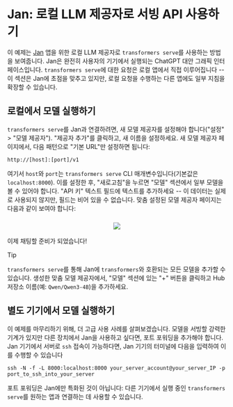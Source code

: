 # Jan: 로컬 LLM 제공자로 서빙 API 사용하기

이 예제는 [Jan](https://jan.ai/) 앱을 위한 로컬 LLM 제공자로 `transformers serve`를 사용하는 방법을 보여줍니다. Jan은 완전히 사용자의 기기에서 실행되는 ChatGPT 대안 그래픽 인터페이스입니다. `transformers serve`에 대한 요청은 로컬 앱에서 직접 이루어집니다 -- 이 섹션은 Jan에 초점을 맞추고 있지만, 로컬 요청을 수행하는 다른 앱에도 일부 지침을 확장할 수 있습니다.

## 로컬에서 모델 실행하기

`transformers serve`를 Jan과 연결하려면, 새 모델 제공자를 설정해야 합니다("설정" > "모델 제공자"). "제공자 추가"를 클릭하고, 새 이름을 설정하세요. 새 모델 제공자 페이지에서, 다음 패턴으로 "기본 URL"만 설정하면 됩니다:

```shell
http://[host]:[port]/v1
```

여기서 `host`와 `port`는 `transformers serve` CLI 매개변수입니다(기본값은 `localhost:8000`). 이를 설정한 후, "새로고침"을 누르면 "모델" 섹션에서 일부 모델을 볼 수 있어야 합니다. "API 키" 텍스트 필드에 텍스트를 추가하세요 -- 이 데이터는 실제로 사용되지 않지만, 필드는 비어 있을 수 없습니다. 맞춤 설정된 모델 제공자 페이지는 다음과 같이 보여야 합니다:

<h3 align="center">
    <img src="https://huggingface.co/datasets/huggingface/documentation-images/resolve/main/transformers/transformers_serve_jan_model_providers.png"/>
</h3>

이제 채팅할 준비가 되었습니다!

> [!TIP]
> `transformers serve`를 통해 Jan에 `transformers`와 호환되는 모든 모델을 추가할 수 있습니다. 생성한 맞춤 모델 제공자에서, "모델" 섹션에 있는 "+" 버튼을 클릭하고 Hub 저장소 이름(예: `Qwen/Qwen3-4B`)을 추가하세요.

## 별도 기기에서 모델 실행하기

이 예제를 마무리하기 위해, 더 고급 사용 사례를 살펴보겠습니다. 모델을 서빙할 강력한 기계가 있지만 다른 장치에서 Jan을 사용하고 싶다면, 포트 포워딩을 추가해야 합니다. Jan 기기에서 서버로 `ssh` 접속이 가능하다면, Jan 기기의 터미널에 다음을 입력하여 이를 수행할 수 있습니다

```
ssh -N -f -L 8000:localhost:8000 your_server_account@your_server_IP -p port_to_ssh_into_your_server
```

포트 포워딩은 Jan에만 특화된 것이 아닙니다: 다른 기기에서 실행 중인 `transformers serve`를 원하는 앱과 연결하는 데 사용할 수 있습니다.
```